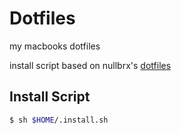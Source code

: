 # Dotfiles

my macbooks dotfiles

install script based on nullbrx's
[dotfiles](https://github.com/nullbrx/dotfiles)

## Install Script

```bash
$ sh $HOME/.install.sh
```
